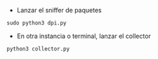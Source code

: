 * Lanzar el sniffer de paquetes
```
sudo python3 dpi.py
```

* En otra instancia o terminal, lanzar el collector
```
python3 collector.py
```

